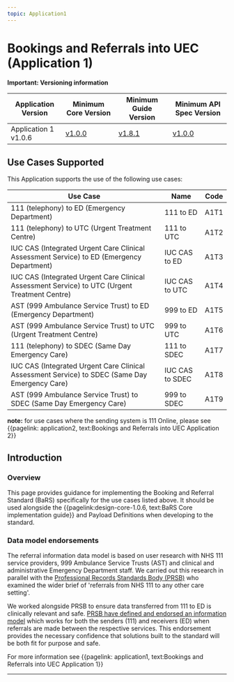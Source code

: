 ```yaml
---
topic: Application1
---
```


# Bookings and Referrals into UEC (Application 1)


<div markdown="span" class="alert alert-warning" role="alert"><i class="fa fa-warning"></i><b> Important:  Versioning information</b>
<p>

<table>
<thead>
	<tr>
		<th data-no-sort="">Application Version</th>
		<th data-no-sort="">Minimum Core Version</th>
		<th data-no-sort="">Minimum Guide Version</th>
		<th data-no-sort="">Minimum API Spec Version</th>
	</tr>
</thead>
<tbody>
	<tr>
		<td>Application 1 v1.0.6</td>
		<td><a href="https://simplifier.net/guide/nhsbookingandreferralstandard/Home/Design/BaRS-Core?version=1.0.0" target="_blank">v1.0.0</a></td>
		<td><a href="https://simplifier.net/guide/nhsbookingandreferralstandard/home?version=1.8.1" target="_blank">v1.8.1</td>
		<td><a href="https://digital.nhs.uk/developer/api-catalogue/booking-and-referral-fhir/v1_0_0" target="_blank">v1.0.0</a></td>
	</tr>
</tbody>
</table>
</div>



## Use Cases Supported

This Application supports the use of the following use cases:

| Use Case                                                                                       | Name | Code |
|------------------------------------------------------------------------------------------------|------|------|
| 111 (telephony) to ED (Emergency Department)                                                   | 111 to ED | A1T1 |
| 111 (telephony) to UTC (Urgent Treatment Centre)                                               | 111 to UTC | A1T2 |
| IUC CAS (Integrated Urgent Care Clinical Assessment Service) to ED (Emergency Department)      | IUC CAS to ED | A1T3 |
| IUC CAS (Integrated Urgent Care Clinical Assessment Service) to UTC (Urgent Treatment Centre)  | IUC CAS to UTC | A1T4 |
| AST (999 Ambulance Service Trust) to ED (Emergency Department)                                 | 999 to ED | A1T5 |
| AST (999 Ambulance Service Trust) to  UTC (Urgent Treatment Centre)                            | 999 to UTC | A1T6 |
| 111 (telephony) to SDEC (Same Day Emergency Care)                                              | 111 to SDEC | A1T7 |
| IUC CAS (Integrated Urgent Care Clinical Assessment Service) to SDEC (Same Day Emergency Care) | IUC CAS to SDEC | A1T8 |
| AST (999 Ambulance Service Trust) to SDEC (Same Day Emergency Care)                            | 999 to SDEC | A1T9 |


**note:** for use cases where the sending system is 111 Online, please see {{pagelink: application2, text:Bookings and Referrals into UEC Application 2}}

## Introduction

### Overview

This page provides guidance for implementing the Booking and Referral Standard (BaRS) specifically for the use cases listed above. It should be used alongside the {{pagelink:design-core-1.0.6, text:BaRS Core implementation guide}} and Payload Definitions when developing to the standard.

### Data model endorsements

<p>
The referral information data model is based on user research with NHS 111 service providers, 999 Ambulance Service Trusts (AST) and clinical and administrative Emergency Department staff.  We carried out this research in parallel with the <a href="https://theprsb.org/" target="_blank">Professional Records Standards Body (PRSB)</a> who examined the wider brief of 'referrals from NHS 111 to any other care setting'. 

We worked alongside PRSB to ensure data transferred from 111 to ED is clinically relevant and safe. <a href="https://theprsb.org/standards/111referralstandard/" target="_blank">PRSB have defined and endorsed an information model</a> which works for both the senders (111) and receivers (ED) when referrals are made between the respective services. This endorsement provides the necessary confidence that solutions built to the standard will be both fit for purpose and safe. 
</p>

For more information see {{pagelink: application1, text:Bookings and Referrals into UEC Application 1}} 
<hr />